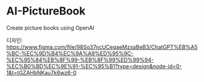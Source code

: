# AI-PictureBook
Create picture books using OpenAI

디자인: https://www.figma.com/file/98So37ncUCeqaeMzxaBeB3/ChatGPT%EB%A5%BC-%EC%9D%B4%EC%9A%A9%ED%95%9C-%EC%95%84%EB%8F%99-%EB%8F%99%ED%99%94-%EC%B0%BD%EC%9E%91-%EC%95%B1?type=design&node-id=0-1&t=tGZAHbNKau7k6wz6-0
